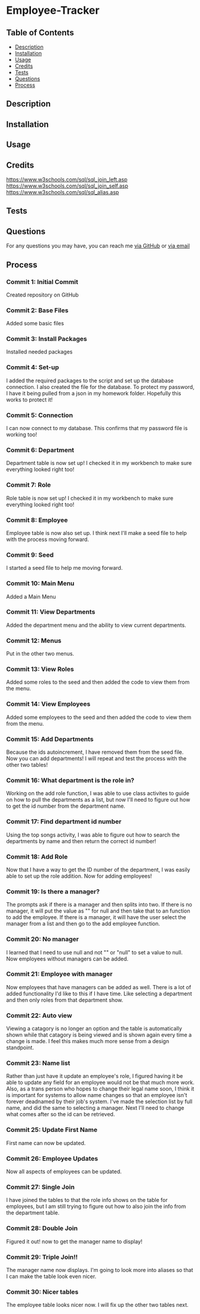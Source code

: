 # Employee-Tracker

## Table of Contents

* [Description](#description)
* [Installation](#installation)
* [Usage](#usage)
* [Credits](#credits)
* [Tests](#tests)
* [Questions](#questions)
* [Process](#process)

## Description 

## Installation 

## Usage

## Credits
https://www.w3schools.com/sql/sql_join_left.asp
https://www.w3schools.com/sql/sql_join_self.asp
https://www.w3schools.com/sql/sql_alias.asp

## Tests

## Questions
For any questions you may have, you can reach me [via GitHub](https://github.com/Kayn-Pleiades) or [via email](mailto:kayn.pleiades@gmail.com)

## Process

### Commit 1: Initial Commit
Created repository on GitHub

### Commit 2: Base Files
Added some basic files

### Commit 3: Install Packages
Installed needed packages

### Commit 4: Set-up
I added the required packages to the script and set up the database connection. I also created the file for the database. To protect my password, I have it being pulled from a json in my homework folder. Hopefully this works to protect it!

### Commit 5: Connection
I can now connect to my database. This confirms that my password file is working too!

### Commit 6: Department
Department table is now set up! I checked it in my workbench to make sure everything looked right too! 

### Commit 7: Role
Role table is now set up! I checked it in my workbench to make sure everything looked right too! 

### Commit 8: Employee
Employee table is now also set up. I think next I'll make a seed file to help with the process moving forward. 

### Commit 9: Seed
I started a seed file to help me moving forward.

### Commit 10: Main Menu
Added a Main Menu

### Commit 11: View Departments
Added the department menu and the ability to view current departments.

### Commit 12: Menus
Put in the other two menus.

### Commit 13: View Roles
Added some roles to the seed and then added the code to view them from the menu. 

### Commit 14: View Employees
Added some employees to the seed and then added the code to view them from the menu. 

### Commit 15: Add Departments
Because the ids autoincrement, I have removed them from the seed file. Now you can add departments! I will repeat and test the process with the other two tables!

### Commit 16: What department is the role in?
Working on the add role function, I was able to use class activites to guide on how to pull the departments as a list, but now I'll need to figure out how to get the id number from the department name. 

### Commit 17: Find department id number
Using the top songs activity, I was able to figure out how to search the departments by name and then return the correct id number!

### Commit 18: Add Role
Now that I have a way to get the ID number of the department, I was easily able to set up the role addition. Now for adding employees!

### Commit 19: Is there a manager?
The prompts ask if there is a manager and then splits into two. If there is no manager, it will put the value as "" for null and then take that to an function to add the employee. If there is a manager, it will have the user select the manager from a list and then go to the add employee function. 

### Commit 20: No manager
I learned that I need to use null and not "" or "null" to set a value to null. Now employees without managers can be added.

### Commit 21: Employee with manager
Now employees that have managers can be added as well. There is a lot of added functionality I'd like to this if I have time. Like selecting a department and then only roles from that department show.

### Commit 22: Auto view
Viewing a catagory is no longer an option and the table is automatically shown while that catagory is being viewed and is shown again every time a change is made. I feel this makes much more sense from a design standpoint. 

### Commit 23: Name list
Rather than just have it update an employee's role, I figured having it be able to update any field for an employee would not be that much more work. Also, as a trans person who hopes to change their legal name soon, I think it is important for systems to allow name changes so that an employee isn't forever deadnamed by their job's system. I've made the selection list by full name, and did the same to selecting a manager. Next I'll need to change what comes after so the id can be retrieved. 

### Commit 25: Update First Name
First name can now be updated.

### Commit 26: Employee Updates
Now all aspects of employees can be updated.

### Commit 27: Single Join
I have joined the tables to that the role info shows on the table for employees, but I am still trying to figure out how to also join the info from the department table.

### Commit 28: Double Join
Figured it out! now to get the manager name to display!

### Commit 29: Triple Join!!
The manager name now displays. I'm going to look more into aliases so that I can make the table look even nicer.

### Commit 30: Nicer tables
The employee table looks nicer now. I will fix up the other two tables next.
